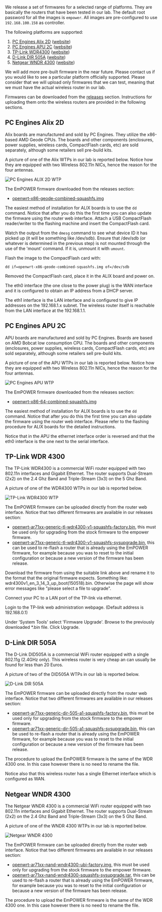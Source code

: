 We release a set of firmwares for a selected range of platforms. They are basically the routers that have been tested in our lab. The default root password for all the images is `empower`. All images are pre-configured to use `192.168.100.158` as controller.

The following platforms are supported:

1. [PC Engines Alix 2D](#alix) ([website](http://www.pcengines.ch/alix.htm))
2. [PC Engines APU 2C](#apu) ([website](http://www.pcengines.ch/apu2.htm)) 
3. [TP-Link WDR4300](#wdr4300) ([website](http://www.tp-link.it/products/details/TL-WDR4300.html))
4. [D-Link DIR 505A](#dir505a) ([website](http://www.dlink.com/uk/en/products/dir-505-shareport-mobile-companion))
5. [Netgear WNDR 4300](#wndr4300) ([website](http://www.netgear.it/home/products/networking/wifi-routers/wndr4300.aspx))

We will add more pre-built firmware in the near future. Please contact us if you would like to see a particular platform officially supported. Please consider that we will upload only firmwares that we can test, meaning that we must have the actual wireless router in our lab. 

Firmwares can be downloaded from the [releases](https://github.com/5g-empower/empower-openwrt-15.05/releases) section. Instructions for uploading them onto the wireless routers are provided in the following sections.

<a name="alix"/>

## PC Engines Alix 2D

Alix boards are manufactured and sold by PC Engines. They utilize the x86-based AMD Geode CPUs. The boards and other components (enclosures, power supplies, wireless cards, CompactFlash cards, etc) are sold separately, although some retailers sell pre-build kits.

A picture of one of the Alix WTPs in our lab is reported below. Notice how they are equipped with two Wireless 802.11n NICs, hence the reason for the four antennas. 

![PC Engines ALIX 2D WTP](https://raw.githubusercontent.com/wiki/5g-empower/5g-empower.github.io/figures/wtp_alix_2d.jpg)

The EmPOWER firmware downloaded from the releases section:

* [openwrt-x86-geode-combined-squashfs.img](https://github.com/5g-empower/empower-openwrt-15.05/releases/download/v20170803/openwrt-x86-geode-combined-squashfs.img)

The easiest method of installation for ALIX boards is to use the ``dd`` command. Notice that after you do this the first time you can also update the firmware using the router web interface. Attach a USB CompactFlash reader/writer to the flashing machine and insert the CompactFlash card.

Watch the output from the ``dmesg`` command to see what device ID it has picked up (it will be something like /dev/sdb). Ensure that /dev/sdb (or whatever is determined in the previous step) is not mounted through the use of the 'mount' command. If it is, unmount it with ``umount``.

Flash the image to the CompactFlash card with:

``` shell 
dd if=openwrt-x86-geode-combined-squashfs.img of=/dev/sdb
```

Removed the CompactFlash card, place it in the ALIX board and power on.

The eth0 interface (the one close to the power plug) is the WAN interface and it is configured to obtain an IP address from a DHCP server. 

The eth1 interface is the LAN interface and is configured to give IP addresses on the 192.168.1.x subnet. The wireless router itself is reachable from the LAN interface at the 192.168.1.1. 

<a name="apu"/>

## PC Engines APU 2C

APU boards are manufactured and sold by PC Engines. Boards are based on AMD Bobcat low consumption CPU. The boards and other components (enclosures, power supplies, wireless cards, CompactFlash cards, etc) are sold separately, although some retailers sell pre-build kits.

A picture of one of the APU WTPs in our lab is reported below. Notice how they are equipped with two Wireless 802.11n NICs, hence the reason for the four antennas. 

![PC Engines APU WTP](https://raw.githubusercontent.com/wiki/5g-empower/5g-empower.github.io/figures/wtp_apu.jpg)

The EmPOWER firmware downloaded from the releases section:

* [openwrt-x86-64-combined-squashfs.img](https://github.com/5g-empower/empower-openwrt-15.05/releases/download/v20170803/openwrt-x86-64-combined-squashfs.img)

The easiest method of installation for ALIX boards is to use the ``dd`` command. Notice that after you do this the first time you can also update the firmware using the router web interface. Please refer to the flashing procedure for ALIX boards for the detailed instructions. 

Notice that in the APU the ethernet interface order is reversed and that the eth0 interface is the one next to the serial interface.

<a name="wdr4300"/>

## TP-Link WDR 4300

The TP-Link WDR4300 is a commercial WiFi router equipped with two 802.11n interfaces and Gigabit Ethernet. The router supports Dual-Stream (2x2) on the 2.4 Ghz Band and Triple-Stream (3x3) on the 5 Ghz Band. 

A picture of one of the WDR4300 WTPs in our lab is reported below. 

![TP-Link WDR4300 WTP](https://raw.githubusercontent.com/wiki/5g-empower/5g-empower.github.io/figures/wtp_wdr4300.jpg)

The EmPOWER firmware can be uploaded directly from the router web interface. Notice that two different firmwares are available in our releases section:

* [openwrt-ar71xx-generic-tl-wdr4300-v1-squashfs-factory.bin](https://github.com/5g-empower/empower-openwrt-15.05/releases/download/v20170803/openwrt-ar71xx-generic-tl-wdr4300-v1-squashfs-factory.bin), this must be used only for upgrading from the stock firmware to the empower firmware.
* [openwrt-ar71xx-generic-tl-wdr4300-v1-squashfs-sysupgrade.bin](https://github.com/5g-empower/empower-openwrt-15.05/releases/download/v20170803/openwrt-ar71xx-generic-tl-wdr4300-v1-squashfs-sysupgrade.bin), this can be used to re-flash a router that is already using the EmPOWER firmware, for example because you was to reset to the initial configuration or because a new version of the firmware has been release.

Download the firmware from using the suitable link above and rename it to the format that the original firmware expects. Something like: wdr4300v1_en_3_14_3_up_boot(150518).bin. Otherwise the page will show error messages like "please select a file to upgrade".

Connect your PC to a LAN port of the TP-link via ethernet.

Login to the TP-link web administration webpage. (Default address is 192.168.0.1)

Under 'System Tools' select 'Firmware Upgrade'. Browse to the previously downloaded *.bin file. Click Upgrade.

<a name="dir505a"/>

## D-Link DIR 505A

The D-Link DID505A is a commercial WiFi router equipped with a single 802.11g (2.4GHz only). This wireless router is very cheap an can usually be found for less than 20 Euros.

A picture of two of the DID505A WTPs in our lab is reported below. 

![D-Link DIR 505A](https://raw.githubusercontent.com/wiki/5g-empower/5g-empower.github.io/figures/wtp_dir505a.jpg)

The EmPOWER firmware can be uploaded directly from the router web interface. Notice that two different firmwares are available in our releases section:

* [openwrt-ar71xx-generic-dir-505-a1-squashfs-factory.bin](https://github.com/5g-empower/empower-openwrt-15.05/releases/download/v20170803/openwrt-ar71xx-generic-dir-505-a1-squashfs-factory.bin), this must be used only for upgrading from the stock firmware to the empower firmware.
* [openwrt-ar71xx-generic-dir-505-a1-squashfs-sysupgrade.bin](https://github.com/5g-empower/empower-openwrt-15.05/releases/download/v20170803/openwrt-ar71xx-generic-dir-505-a1-squashfs-sysupgrade.bin), this can be used to re-flash a router that is already using the EmPOWER firmware, for example because you was to reset to the initial configuration or because a new version of the firmware has been release.

The procedure to upload the EmPOWER firmware is the same of the WDR 4300 one. In this case however there is no need to rename the file.

Notice also that this wireless router has a single Ethernet interface which is configured as WAN.

<a name="wndr4300"/>

## Netgear WNDR 4300

The Netgear WNDR 4300 is a commercial WiFi router equipped with two 802.11n interfaces and Gigabit Ethernet. The router supports Dual-Stream (2x2) on the 2.4 Ghz Band and Triple-Stream (3x3) on the 5 Ghz Band. 

A picture of one of the WNDR 4300 WTPs in our lab is reported below. 

![Netgear WNDR 4300](https://raw.githubusercontent.com/wiki/5g-empower/5g-empower.github.io/figures/wtp_wndr4300.jpg)

The EmPOWER firmware can be uploaded directly from the router web interface. Notice that two different firmwares are available in our releases section:

* [openwrt-ar71xx-nand-wndr4300-ubi-factory.img](https://github.com/5g-empower/empower-openwrt-15.05/releases/download/v20170803/openwrt-ar71xx-nand-wndr4300-ubi-factory.img), this must be used only for upgrading from the stock firmware to the empower firmware.
* [openwrt-ar71xx-nand-wndr4300-squashfs-sysupgrade.tar](https://github.com/5g-empower/empower-openwrt-15.05/releases/download/v20170803/openwrt-ar71xx-nand-wndr4300-squashfs-sysupgrade.tar), this can be used to re-flash a router that is already using the EmPOWER firmware, for example because you was to reset to the initial configuration or because a new version of the firmware has been release.

The procedure to upload the EmPOWER firmware is the same of the WDR 4300 one. In this case however there is no need to rename the file.
